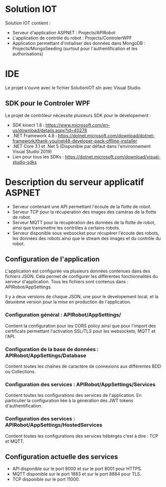 # Solution IOT

Solution IOT contient :

- Serveur d'application ASPNET : Projects/APIRobot
- L'application de contrôle du robot : Projects/ControlerWPF
- Application permettant d'initialiser des données dans MongoDB : Projects/MongoSeeding (surtout pour l'authentification et les authorisations)

# IDE 

Le projet s'ouvre avec le fichier SolutionIOT.sln avec Visual Studio.

## SDK pour le Controler WPF

Le projet de contrôleur nécessite plusieurs SDK pour le dévelopement :

-  SDK kinect 1.8 : https://www.microsoft.com/en-us/download/details.aspx?id=40278
- .NET Framework 4.8 : https://dotnet.microsoft.com/download/dotnet-framework/thank-you/net48-developer-pack-offline-installer
- .NET Core 3.1 et .Net 5 (Disponible par défaut dans l'environnement Visual Studio 2019)
-  Lien pour tous les SDKs : https://dotnet.microsoft.com/download/visual-studio-sdks

# Description du serveur applicatif ASPNET

- Serveur contenant une API permettant l'écoute de la flotte de robot. 
- Serveur TCP pour la récuperation des images des caméras de la flotte de robot.
- Serveur MQTT pour la récupèration des données de la flotte de robot, ainsi que transmettre les contrôles à certains robots.
- Serveur disponible sous websocket pour récupèrer l'écoute des robots, les données des robots ainsi que le stream des images et du contrôle du robot.

## Configuration de l'application 

L'application est configurée via plusieurs données contenues dans des fichiers JSON. Cela permet de configurer les différentes fonctionnalités du serveur d'application. Tous les fichiers sont contenus dans : APIRobot/AppSettings.

Il y a deux versions de chaque JSON, une pour le developement local, et la deuxième version pour la mise en production de l'application. 

### Configuration général : APIRobot/AppSettings/

Contient la configuration pour les CORS policy ainsi que pour l'import des certificats permettant l'activation SSL/TLS pour les websockets, MQTT et l'API. 

### Configuration de la base de données : APIRobot/AppSettings/Database

Contient toutes les chaînes de caractère de connexions aux différentes BDD ou Collections. 

### Configuration des services : APIRobot/AppSettings/Services 

Contient toutes les configurations des services de l'application. En particulier la configuration liée à la génération des JWT tokens d'authentification.

### Configuration des services : APIRobot/AppSettings/HostedServices 

Contient toutes les configurations des services hébérgés c'est à dire : TCP et MQTT. 

## Configuration actuelle des services 

- API disponible sur le port 8000 et sur le port 8001 pour HTTPS.
- MQTT disponible sur le port 1883 et sur le port 8884 pour TLS.
- TCP disponible sur le port 11000.




